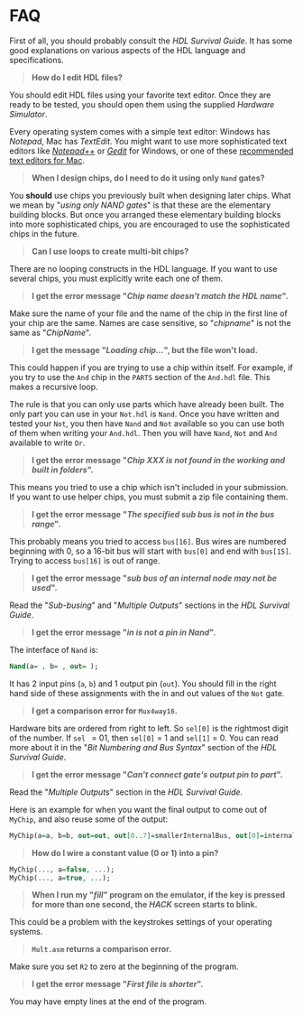# FAQ

First of all, you should probably consult the *HDL Survival Guide*. It has some good explanations on various aspects of the HDL language and specifications.

> **How do I edit HDL files?**

You should edit HDL files using your favorite text editor. Once they are ready to be tested, you should open them using the supplied *Hardware Simulator*.

Every operating system comes with a simple text editor: Windows has *Notepad*, Mac has *TextEdit*. You might want to use more sophisticated text editors like [*Notepad++*](https://notepad-plus-plus.org) or [*Gedit*](http://gedit.en.softonic.com) for Windows, or one of these [recommended text editors for Mac](http://stackoverflow.com/questions/20533/mac-text-code-editor).

> **When I design chips, do I need to do it using only `Nand` gates?**

You **should** use chips you previously built when designing later chips. What we mean by "*using only NAND gates*" is that these are the elementary building blocks. But once you arranged these elementary building blocks into more sophisticated chips, you are encouraged to use the sophisticated chips in the future.

> **Can I use loops to create multi-bit chips?**

There are no looping constructs in the HDL language. If you want to use several chips, you must explicitly write each one of them.

> **I get the error message "*Chip name doesn't match the HDL name*".**

Make sure the name of your file and the name of the chip in the first line of your chip are the same. Names are case sensitive, so "*chipname*" is not the same as "*ChipName*".

> **I get the message "*Loading chip...*", but the file won't load.**

This could happen if you are trying to use a chip within itself. For example, if you try to use the `And` chip in the `PARTS` section of the `And.hdl` file. This makes a recursive loop.

The rule is that you can only use parts which have already been built. The only part you can use in your `Not.hdl` is `Nand`. Once you have written and tested your `Not`, you then have `Nand` and `Not` available so you can use both of them when writing your `And.hdl`. Then you will have `Nand`, `Not` and `And` available to write `Or`.

> **I get the error message "*Chip XXX is not found in the working and built in folders*".**

This means you tried to use a chip which isn't included in your submission. If you want to use helper chips, you must submit a zip file containing them.

> **I get the error message "*The specified sub bus is not in the bus range*".**

This probably means you tried to access `bus[16]`. Bus wires are numbered beginning with 0, so a 16-bit bus will start with `bus[0]` and end with `bus[15]`. Trying to access `bus[16]` is out of range.

> **I get the error message "*sub bus of an internal node may not be used*".**

Read the "*Sub-busing*" and "*Multiple Outputs*" sections in the *HDL Survival Guide*.

> **I get the error message "*in is not a pin in Nand*".**

The interface of `Nand` is:

```vhdl
Nand(a= , b= , out= );
```

It has 2 input pins (`a`, `b`) and 1 output pin (`out`). You should fill in the right hand side of these assignments with the in and out values of the `Not` gate.

> **I get a comparison error for `Mux4way16`.**

Hardware bits are ordered from right to left. So `sel[0]` is the rightmost digit of the number. If `sel ` = 01, then `sel[0]` = 1 and `sel[1]` = 0. You can read more about it in the "*Bit Numbering and Bus Syntax*" section of the *HDL Survival Guide*.

> **I get the error message "*Can't connect gate's output pin to part*".**

Read the "*Multiple Outputs*" section in the *HDL Survival Guide*.

Here is an example for when you want the final output to come out of `MyChip`, and also reuse some of the output:

```vhdl
MyChip(a=a, b=b, out=out, out[0..7]=smallerInternalBus, out[0]=internalNode);
```

> **How do I wire a constant value (0 or 1) into a pin?**

```vhdl
MyChip(..., a=false, ...);
MyChip(..., a=true, ...);
```

> **When I run my "*fill*" program on the emulator, if the key is pressed for more than one second, the *HACK* screen starts to blink.**

This could be a problem with the keystrokes settings of your operating systems.

> **`Mult.asm` returns a comparison error.**

Make sure you set `R2` to zero at the beginning of the program.

> **I get the error message "*First file is shorter*".**

You may have empty lines at the end of the program.